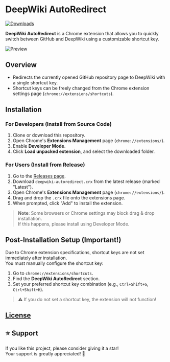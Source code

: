 # DeepWiki AutoRedirect

[![Downloads](https://img.shields.io/github/downloads/teamzisty/Deepwiki_AutoRedirect/total.svg)](https://github.com/teamzisty/Deepwiki_AutoRedirect/releases)

**DeepWiki AutoRedirect** is a Chrome extension that allows you to quickly switch between GitHub and DeepWiki using a customizable shortcut key.

![Preview](https://github.com/user-attachments/assets/f8633fbd-661c-4da8-83f1-38127478e88e)

## Overview

- Redirects the currently opened GitHub repository page to DeepWiki with a single shortcut key.
- Shortcut keys can be freely changed from the Chrome extension settings page (`chrome://extensions/shortcuts`).

## Installation

### For Developers (Install from Source Code)

1. Clone or download this repository.
2. Open Chrome's **Extensions Management** page (`chrome://extensions/`).
3. Enable **Developer Mode**.
4. Click **Load unpacked extension**, and select the downloaded folder.

### For Users (Install from Release)

1. Go to the [Releases page](https://github.com/teamzisty/Deepwiki_AutoRedirect/releases).
2. Download `deepwiki-autoredirect.crx` from the latest release (marked "Latest").
3. Open Chrome's **Extensions Management** page (`chrome://extensions/`).
4. Drag and drop the `.crx` file onto the extensions page.
5. When prompted, click "Add" to install the extension.

> **Note**: Some browsers or Chrome settings may block drag & drop installation.  
> If this happens, please install using Developer Mode.

## Post-Installation Setup (Important!)

Due to Chrome extension specifications, shortcut keys are not set immediately after installation.  
You must manually configure the shortcut key:

1. Go to `chrome://extensions/shortcuts`.
2. Find the **DeepWiki AutoRedirect** section.
3. Set your preferred shortcut key combination (e.g., `Ctrl+Shift+G`, `Ctrl+Shift+H`).

> ⚠️ If you do not set a shortcut key, the extension will not function!

## [License](https://github.com/dada994a/deepwiki_autoredirect?tab=License-1-ov-file)
## ⭐ Support

If you like this project, please consider giving it a star!  
Your support is greatly appreciated! 🚀
